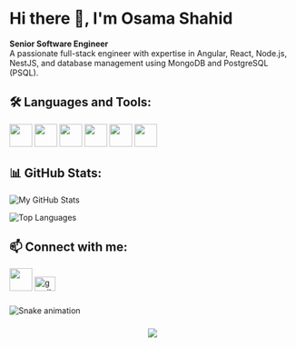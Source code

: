 # Hi there 👋, I'm Osama Shahid

**Senior Software Engineer**  
A passionate full-stack engineer with expertise in Angular, React, Node.js, NestJS, and database management using MongoDB and PostgreSQL (PSQL).

## 🛠️ Languages and Tools:

<img src="https://cdn.jsdelivr.net/gh/devicons/devicon/icons/angularjs/angularjs-original.svg" width="40" height="40"/> 
<img src="https://cdn.jsdelivr.net/gh/devicons/devicon/icons/react/react-original.svg" width="40" height="40"/>
<img src="https://cdn.jsdelivr.net/gh/devicons/devicon/icons/nodejs/nodejs-original.svg" width="40" height="40"/> 
<img src="https://cdn.jsdelivr.net/gh/devicons/devicon/icons/nestjs/nestjs-plain.svg" width="40" height="40"/> 
<img src="https://cdn.jsdelivr.net/gh/devicons/devicon/icons/mongodb/mongodb-original.svg" width="40" height="40"/>
<img src="https://cdn.jsdelivr.net/gh/devicons/devicon/icons/postgresql/postgresql-original.svg" width="40" height="40"/>

## 📊 GitHub Stats:
![My GitHub Stats](https://github-readme-stats.vercel.app/api?username=OsamaShahid&hide_title=false&hide_rank=false&show_icons=true&include_all_commits=true&count_private=true&disable_animations=false&theme=dracula&locale=en&hide_border=false)

![Top Languages](https://github-readme-stats.vercel.app/api/top-langs/?username=OsamaShahid&layout=compact&theme=radical)



## 📫 Connect with me:

[<img src="https://cdn.jsdelivr.net/gh/devicons/devicon/icons/linkedin/linkedin-original.svg" width="40" height="40"/>](https://www.linkedin.com/in/usama-s-377964121/)
[<img src="https://raw.githubusercontent.com/maurodesouza/profile-readme-generator/master/src/assets/icons/social/gmail/default.svg" width="37" height="25" alt="gmail logo"  />](mailto:muhammadusama387@gmail.com)


###

<img src="https://raw.githubusercontent.com/OsamaShahid/OsamaShahid/output/snake.svg" alt="Snake animation" />

###


###

<div align="center">
  <img src="https://profile-counter.glitch.me/OsamaShahid/count.svg?"  />
</div>

###
